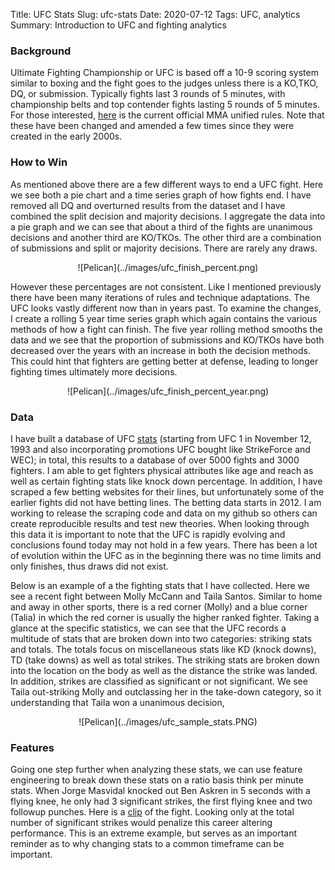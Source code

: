 Title: UFC Stats
Slug: ufc-stats
Date: 2020-07-12
Tags: UFC, analytics
Summary: Introduction to UFC and fighting analytics

<h3>Background</h3>
<p>
Ultimate Fighting Championship or UFC is based off a 10-9 scoring system similar to boxing and the fight goes to the judges unless there is a KO,TKO, DQ, or submission. Typically fights last 3 rounds of 5 minutes, with championship belts and top contender fights lasting 5 rounds of 5 minutes. 
For those interested, <a href="http://media.ufc.tv/discover-ufc/Unified_Rules_MMA.pdf" target="_blank">here</a> is the current official MMA unified rules. Note that these have been changed and amended a few times since they were created in the early 2000s.
</p>

<h3>How to Win</h3>
<p>
As mentioned above there are a few different ways to end a UFC fight. Here we see both a pie chart and a time series graph of how fights end. I have removed all DQ and overturned results from the dataset and I have combined the split decision and majority decisions.
I aggregate the data into a pie graph and we can see that about a third of the fights are unanimous decisions and another third are KO/TKOs. The other third are a combination of submissions and split or majority decisions. There are rarely any draws. 
</p>

<center>
![Pelican](../images/ufc_finish_percent.png)
</center>

<p>
However these percentages are not consistent. Like I mentioned previously there have been many iterations of rules and technique adaptations. The UFC looks vastly different now than in years past. To examine the changes, I create a rolling 5 year time series graph which again contains the various methods of how a fight can finish.
The five year rolling method smooths the data and we see that the proportion of submissions and KO/TKOs have both decreased over the years with an increase in both the decision methods. This could hint that fighters are getting better at defense, leading to longer fighting times ultimately more decisions.
</p>

<center>
![Pelican](../images/ufc_finish_percent_year.png)
</center>

<h3>Data</h3>
<p>
I have built a database of UFC <a href="http://www.ufcstats.com" target="_blank">stats</a> (starting from UFC 1 in November 12, 1993 and also incorporating promotions UFC bought like StrikeForce and WEC); in total, this results to a database of over 5000 fights and 3000 fighters. I am able to get fighters physical attributes like age and reach as well as certain fighting stats like knock down percentage. 
In addition, I have scraped a few betting websites for their lines, but unfortunately some of the earlier fights did not have betting lines. The betting data starts in 2012.
I am working to release the scraping code and data on my github so others can create reproducible results and test new theories. When looking through this data it is important to note that the UFC is rapidly evolving and conclusions found today may not hold in a few years. 
There has been a lot of evolution within the UFC as in the beginning there was no time limits and only finishes, thus draws did not exist.
</p>

<p>
Below is an example of a the fighting stats that I have collected. Here we see a recent fight between Molly McCann and Taila Santos.
Similar to home and away in other sports, there is a red corner (Molly) and a blue corner (Talia) in which the red corner is usually the higher ranked fighter. 
Taking a glance at the specific statistics, we can see that the UFC records a multitude of stats that are broken down into two categories: striking stats and totals.
The totals focus on miscellaneous stats like KD (knock downs), TD (take downs) as well as total strikes.
The striking stats are broken down into the location on the body as well as the distance the strike was landed.
In addition, strikes are classified as significant or not significant.
We see Taila out-striking Molly and outclassing her in the take-down category, so it understanding that Taila won a unanimous decision,
</p>

<!--- ![Pelican](../images/ufc_finish_percent_year.png)-->
<center>
![Pelican](../images/ufc_sample_stats.PNG)
</center>

<h3>Features</h3>
<p>
Going one step further when analyzing these stats, we can use feature engineering to break down these stats on a ratio basis think per minute stats. 
When Jorge Masvidal knocked out Ben Askren in 5 seconds with a flying knee, he only had 3 significant strikes, the first flying knee and two followup punches. 
Here is a <a href="https://streamable.com/34cjn" target="_blank">clip</a> of the fight. Looking only at the total number of significant strikes would penalize this career altering performance.
This is an extreme example, but serves as an important reminder as to why changing stats to a common timeframe can be important. 
</p>